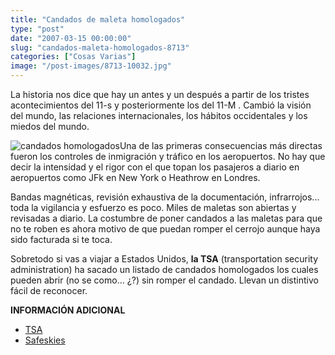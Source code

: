 ```yaml
---
title: "Candados de maleta homologados"
type: "post"
date: "2007-03-15 00:00:00"
slug: "candados-maleta-homologados-8713"
categories: ["Cosas Varias"]
image: "/post-images/8713-10032.jpg"
---
```


La historia nos dice que hay un antes y un después a partir de los tristes acontecimientos del 11-s y posteriormente los del 11-M . Cambió la visión del mundo, las relaciones internacionales, los hábitos occidentales y los miedos del mundo.

![candados homologados](/post-images/8713-10032.jpg "candados homologados")Una de las primeras consecuencias más directas fueron los controles de inmigración y tráfico en los aeropuertos. No hay que decir la intensidad y el rigor con el que topan los pasajeros a diario en aeropuertos como JFk en New York o Heathrow en Londres.

Bandas magnéticas, revisión exhaustiva de la documentación, infrarrojos... toda la vigilancia y esfuerzo es poco. Miles de maletas son abiertas y revisadas a diario. La costumbre de poner candados a las maletas para que no te roben es ahora motivo de que puedan romper el cerrojo aunque haya sido facturada si te toca.

Sobretodo si vas a viajar a Estados Unidos, **la TSA** (transportation security administration) ha sacado un listado de candados homologados los cuales pueden abrir (no se como... ¿?) sin romper el candado. Llevan un distintivo fácil de reconocer.

**INFORMACIÓN ADICIONAL**

- [TSA ](http://www.tsa.gov/travelers/airtravel/assistant/locks.shtm)
- [ Safeskies](http://www.safeskieslocks.com/)